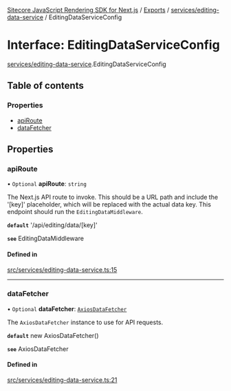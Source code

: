 [Sitecore JavaScript Rendering SDK for Next.js](../README.md) / [Exports](../modules.md) / [services/editing-data-service](../modules/services_editing_data_service.md) / EditingDataServiceConfig

# Interface: EditingDataServiceConfig

[services/editing-data-service](../modules/services_editing_data_service.md).EditingDataServiceConfig

## Table of contents

### Properties

- [apiRoute](services_editing_data_service.EditingDataServiceConfig.md#apiroute)
- [dataFetcher](services_editing_data_service.EditingDataServiceConfig.md#datafetcher)

## Properties

### apiRoute

• `Optional` **apiRoute**: `string`

The Next.js API route to invoke.
This should be a URL path and include the '[key]' placeholder, which will be replaced with the actual data key.
This endpoint should run the `EditingDataMiddleware`.

**`default`** '/api/editing/data/[key]'

**`see`** EditingDataMiddleware

#### Defined in

[src/services/editing-data-service.ts:15](https://github.com/Sitecore/jss/blob/bd756fd2/packages/sitecore-jss-nextjs/src/services/editing-data-service.ts#L15)

___

### dataFetcher

• `Optional` **dataFetcher**: [`AxiosDataFetcher`](../classes/index.AxiosDataFetcher.md)

The `AxiosDataFetcher` instance to use for API requests.

**`default`** new AxiosDataFetcher()

**`see`** AxiosDataFetcher

#### Defined in

[src/services/editing-data-service.ts:21](https://github.com/Sitecore/jss/blob/bd756fd2/packages/sitecore-jss-nextjs/src/services/editing-data-service.ts#L21)
